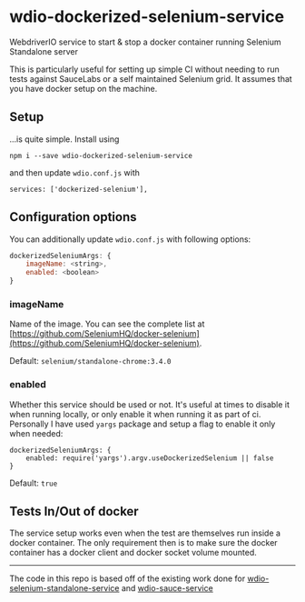 # wdio-dockerized-selenium-service

WebdriverIO service to start & stop a docker container running Selenium Standalone server

This is particularly useful for setting up simple CI without needing to run tests against
SauceLabs or a self maintained Selenium grid. It assumes that you have docker setup on the machine.

## Setup 


...is quite simple. Install using 

```npm i --save wdio-dockerized-selenium-service```

and then update `wdio.conf.js` with

```$js
services: ['dockerized-selenium'],
```

## Configuration options


You can additionally update `wdio.conf.js` with following options:

```js
dockerizedSeleniumArgs: {
    imageName: <string>,
    enabled: <boolean>
}
```

### imageName 
Name of the image. You can see the complete list at [https://github.com/SeleniumHQ/docker-selenium](https://github.com/SeleniumHQ/docker-selenium).

Default: `selenium/standalone-chrome:3.4.0`

### enabled
Whether this service should be used or not. It's useful at times to disable it when running locally, or only
enable it when running it as part of ci. Personally I have used `yargs` package and setup a flag to enable it only when needed:

```
dockerizedSeleniumArgs: {
    enabled: require('yargs').argv.useDockerizedSelenium || false
}
```

Default: `true`

## Tests In/Out of docker

The service setup works even when the test are themselves run inside a docker container. The only requirement then
is to make sure the docker container has a docker client and docker socket volume mounted.

-----

The code in this repo is based off of the existing work done for 
[wdio-selenium-standalone-service](https://github.com/webdriverio/wdio-selenium-standalone-service) and 
[wdio-sauce-service](https://github.com/webdriverio/wdio-sauce-service)
